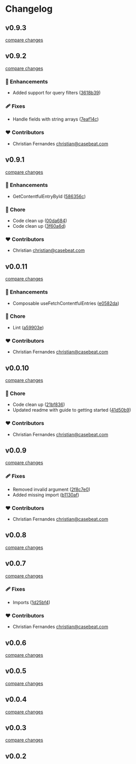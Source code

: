 # Changelog


## v0.9.3

[compare changes](https://github.com/casebeat/nuxt-contentful-pages/compare/v0.9.2...v0.9.3)

## v0.9.2

[compare changes](https://github.com/casebeat/nuxt-contentful-pages/compare/v0.9.1...v0.9.2)

### 🚀 Enhancements

- Added support for query filters ([3618b39](https://github.com/casebeat/nuxt-contentful-pages/commit/3618b39))

### 🩹 Fixes

- Handle fields with string arrays ([7eaf14c](https://github.com/casebeat/nuxt-contentful-pages/commit/7eaf14c))

### ❤️ Contributors

- Christian Fernandes <christian@casebeat.com>

## v0.9.1

[compare changes](https://github.com/casebeat/nuxt-contentful-pages/compare/v0.0.11...v0.9.1)

### 🚀 Enhancements

- GetContentfulEntryById ([586356c](https://github.com/casebeat/nuxt-contentful-pages/commit/586356c))

### 🏡 Chore

- Code clean up ([00da684](https://github.com/casebeat/nuxt-contentful-pages/commit/00da684))
- Code clean up ([3f60a6d](https://github.com/casebeat/nuxt-contentful-pages/commit/3f60a6d))

### ❤️ Contributors

- Christian <christian@casebeat.com>

## v0.0.11

[compare changes](https://github.com/casebeat/nuxt-contentful-pages/compare/v0.0.10...v0.0.11)

### 🚀 Enhancements

- Composable useFetchContentfulEntries ([e0582da](https://github.com/casebeat/nuxt-contentful-pages/commit/e0582da))

### 🏡 Chore

- Lint ([a59903e](https://github.com/casebeat/nuxt-contentful-pages/commit/a59903e))

### ❤️ Contributors

- Christian Fernandes <christian@casebeat.com>

## v0.0.10

[compare changes](https://github.com/casebeat/nuxt-contentful-pages/compare/v0.0.9...v0.0.10)

### 🏡 Chore

- Code clean up ([21bf836](https://github.com/casebeat/nuxt-contentful-pages/commit/21bf836))
- Updated readme with guide to getting started ([41d50b9](https://github.com/casebeat/nuxt-contentful-pages/commit/41d50b9))

### ❤️ Contributors

- Christian Fernandes <christian@casebeat.com>

## v0.0.9

[compare changes](https://github.com/casebeat/nuxt-contentful-pages/compare/v0.0.8...v0.0.9)

### 🩹 Fixes

- Removed invalid argument ([2f8c7e0](https://github.com/casebeat/nuxt-contentful-pages/commit/2f8c7e0))
- Added missing import ([b1130af](https://github.com/casebeat/nuxt-contentful-pages/commit/b1130af))

### ❤️ Contributors

- Christian Fernandes <christian@casebeat.com>

## v0.0.8

[compare changes](https://github.com/casebeat/nuxt-contentful-pages/compare/v0.0.7...v0.0.8)

## v0.0.7

[compare changes](https://github.com/casebeat/nuxt-contentful-pages/compare/v0.0.6...v0.0.7)

### 🩹 Fixes

- Imports ([1d25bf4](https://github.com/casebeat/nuxt-contentful-pages/commit/1d25bf4))

### ❤️ Contributors

- Christian Fernandes <christian@casebeat.com>

## v0.0.6

[compare changes](https://github.com/casebeat/nuxt-contentful-pages/compare/v0.0.5...v0.0.6)

## v0.0.5

[compare changes](https://github.com/casebeat/nuxt-contentful-pages/compare/v0.0.4...v0.0.5)

## v0.0.4

[compare changes](https://github.com/casebeat/nuxt-contentful-pages/compare/v0.0.3...v0.0.4)

## v0.0.3

[compare changes](https://github.com/casebeat/nuxt-contentful-pages/compare/v0.0.2...v0.0.3)

## v0.0.2

